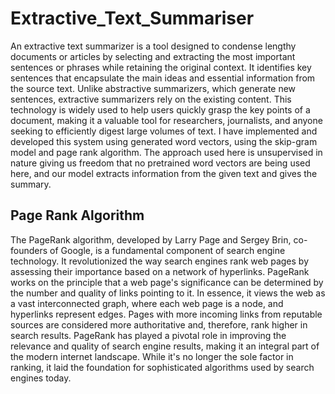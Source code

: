 # Extractive_Text_Summariser
An extractive text summarizer is a tool designed to condense lengthy documents or articles by selecting and extracting the most important sentences or phrases while retaining the original context. It identifies key sentences that encapsulate the main ideas and essential information from the source text. Unlike abstractive summarizers, which generate new sentences, extractive summarizers rely on the existing content. This technology is widely used to help users quickly grasp the key points of a document, making it a valuable tool for researchers, journalists, and anyone seeking to efficiently digest large volumes of text. I have implemented and developed this system using generated word vectors, using the skip-gram model and page rank algorithm. The approach used here is unsupervised in nature giving us freedom that no pretrained word vectors are being used here, and our model extracts information from the given text and gives the summary.

## Page Rank Algorithm
The PageRank algorithm, developed by Larry Page and Sergey Brin, co-founders of Google, is a fundamental component of search engine technology. It revolutionized the way search engines rank web pages by assessing their importance based on a network of hyperlinks. PageRank works on the principle that a web page's significance can be determined by the number and quality of links pointing to it. In essence, it views the web as a vast interconnected graph, where each web page is a node, and hyperlinks represent edges. Pages with more incoming links from reputable sources are considered more authoritative and, therefore, rank higher in search results. PageRank has played a pivotal role in improving the relevance and quality of search engine results, making it an integral part of the modern internet landscape. While it's no longer the sole factor in ranking, it laid the foundation for sophisticated algorithms used by search engines today.




​



